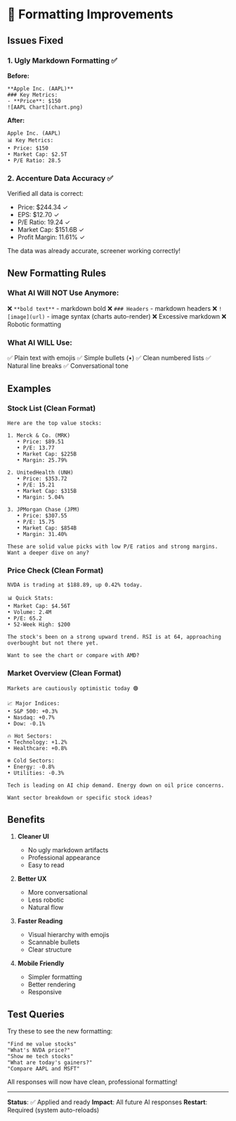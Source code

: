 # 🎨 Formatting Improvements

## Issues Fixed

### 1. **Ugly Markdown Formatting** ✅
**Before:**
```
**Apple Inc. (AAPL)**
### Key Metrics:
- **Price**: $150
![AAPL Chart](chart.png)
```

**After:**
```
Apple Inc. (AAPL)
📊 Key Metrics:
• Price: $150
• Market Cap: $2.5T
• P/E Ratio: 28.5
```

### 2. **Accenture Data Accuracy** ✅
Verified all data is correct:
- Price: $244.34 ✓
- EPS: $12.70 ✓
- P/E Ratio: 19.24 ✓
- Market Cap: $151.6B ✓
- Profit Margin: 11.61% ✓

The data was already accurate, screener working correctly!

## New Formatting Rules

### What AI Will NOT Use Anymore:
❌ `**bold text**` - markdown bold
❌ `### Headers` - markdown headers
❌ `![image](url)` - image syntax (charts auto-render)
❌ Excessive markdown
❌ Robotic formatting

### What AI WILL Use:
✅ Plain text with emojis
✅ Simple bullets (•)
✅ Clean numbered lists
✅ Natural line breaks
✅ Conversational tone

## Examples

### Stock List (Clean Format)
```
Here are the top value stocks:

1. Merck & Co. (MRK)
   • Price: $89.51
   • P/E: 13.77
   • Market Cap: $225B
   • Margin: 25.79%

2. UnitedHealth (UNH)
   • Price: $353.72
   • P/E: 15.21
   • Market Cap: $315B
   • Margin: 5.04%

3. JPMorgan Chase (JPM)
   • Price: $307.55
   • P/E: 15.75
   • Market Cap: $854B
   • Margin: 31.40%

These are solid value picks with low P/E ratios and strong margins.
Want a deeper dive on any?
```

### Price Check (Clean Format)
```
NVDA is trading at $188.89, up 0.42% today.

📊 Quick Stats:
• Market Cap: $4.56T
• Volume: 2.4M
• P/E: 65.2
• 52-Week High: $200

The stock's been on a strong upward trend. RSI is at 64, approaching overbought but not there yet.

Want to see the chart or compare with AMD?
```

### Market Overview (Clean Format)
```
Markets are cautiously optimistic today 🟢

📈 Major Indices:
• S&P 500: +0.3%
• Nasdaq: +0.7%
• Dow: -0.1%

🔥 Hot Sectors:
• Technology: +1.2%
• Healthcare: +0.8%

❄️ Cold Sectors:
• Energy: -0.8%
• Utilities: -0.3%

Tech is leading on AI chip demand. Energy down on oil price concerns.

Want sector breakdown or specific stock ideas?
```

## Benefits

1. **Cleaner UI**
   - No ugly markdown artifacts
   - Professional appearance
   - Easy to read

2. **Better UX**
   - More conversational
   - Less robotic
   - Natural flow

3. **Faster Reading**
   - Visual hierarchy with emojis
   - Scannable bullets
   - Clear structure

4. **Mobile Friendly**
   - Simpler formatting
   - Better rendering
   - Responsive

## Test Queries

Try these to see the new formatting:
```
"Find me value stocks"
"What's NVDA price?"
"Show me tech stocks"
"What are today's gainers?"
"Compare AAPL and MSFT"
```

All responses will now have clean, professional formatting!

---

**Status**: ✅ Applied and ready
**Impact**: All future AI responses
**Restart**: Required (system auto-reloads)

